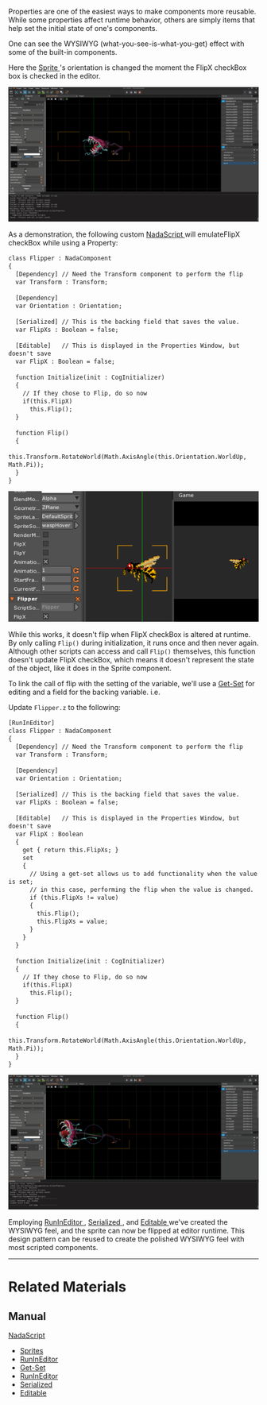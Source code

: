 Properties are one of the easiest ways to make components more reusable. While some properties affect runtime behavior, others are simply items that help set the initial state of one's components.

One can see the WYSIWYG (what-you-see-is-what-you-get) effect with some of the built-in components.

Here the [ Sprite ](https://github.com/ZilchEngine/ZilchDocs/blob/master/zilch_editor_documentation/zeromanual/graphics/sprites.markdown)'s orientation is changed the moment the FlipX checkBox box is checked in the editor. 



![flipped](https://raw.githubusercontent.com/ZilchEngine/ZilchFiles/master/doc_files/47657.gif)


As a demonstration, the following custom [ NadaScript ](https://github.com/ZilchEngine/ZilchDocs/blob/master/zilch_editor_documentation/zeromanual/nada_in_zero.markdown) will emulateFlipX checkBox while using a Property:

```
class Flipper : NadaComponent
{
  [Dependency] // Need the Transform component to perform the flip
  var Transform : Transform;
  
  [Dependency]
  var Orientation : Orientation;
  
  [Serialized] // This is the backing field that saves the value.
  var FlipXs : Boolean = false;
  
  [Editable]   // This is displayed in the Properties Window, but doesn't save
  var FlipX : Boolean = false;
  
  function Initialize(init : CogInitializer)
  {
    // If they chose to Flip, do so now
    if(this.FlipX)
      this.Flip();
  }
  
  function Flip()
  {
    this.Transform.RotateWorld(Math.AxisAngle(this.Orientation.WorldUp, Math.Pi));
  }
}
```




![propertyset](https://raw.githubusercontent.com/ZilchEngine/ZilchFiles/master/doc_files/1265.png)


While this works, it doesn't flip when FlipX checkBox is altered at runtime. By only 
calling `Flip()` during initialization, it runs once and then never again. Although other scripts can access and call `Flip()` themselves, this function doesn't update FlipX checkBox, which means it doesn't represent the state of the object, like it does in the  Sprite component. 

To link the call of flip with the setting of the variable, we'll use a [Get-Set](https://github.com/ZilchEngine/ZilchDocs/blob/master/zilch_editor_documentation/zeromanual/nada_in_zero/properties.markdown) for editing and a field for the backing variable. i.e.

Update `Flipper.z` to the following:
```
[RunInEditor]
class Flipper : NadaComponent
{
  [Dependency] // Need the Transform component to perform the flip
  var Transform : Transform;
  
  [Dependency]
  var Orientation : Orientation;
  
  [Serialized] // This is the backing field that saves the value.
  var FlipXs : Boolean = false;
  
  [Editable]   // This is displayed in the Properties Window, but doesn't save
  var FlipX : Boolean
  {
    get { return this.FlipXs; }
    set
    {
      // Using a get-set allows us to add functionality when the value is set;
      // in this case, performing the flip when the value is changed. 
      if (this.FlipXs != value)
      {
        this.Flip();
        this.FlipXs = value;
      }
    }
  }
  
  function Initialize(init : CogInitializer)
  {
    // If they chose to Flip, do so now
    if(this.FlipX)
      this.Flip();
  }
  
  function Flip()
  {
    this.Transform.RotateWorld(Math.AxisAngle(this.Orientation.WorldUp, Math.Pi));
  }
}
```





![flippereditorruntime](https://raw.githubusercontent.com/ZilchEngine/ZilchFiles/master/doc_files/47671.gif)


Employing [ RunInEditor ](https://github.com/ZilchEngine/ZilchDocs/blob/master/zilch_editor_documentation/zeromanual/nada_in_zero/attributes.markdown), [ Serialized ](https://github.com/ZilchEngine/ZilchDocs/blob/master/zilch_editor_documentation/zeromanual/nada_in_zero/attributes.markdown), and [ Editable ](https://github.com/ZilchEngine/ZilchDocs/blob/master/zilch_editor_documentation/zeromanual/nada_in_zero/attributes.markdown) we've created the WYSIWYG feel, and the sprite can now be flipped at editor runtime. This design pattern can be reused to create the polished WYSIWYG feel with most scripted components.

---
 # Related Materials
 ## Manual
 [ NadaScript ](https://github.com/ZilchEngine/ZilchDocs/blob/master/zilch_editor_documentation/zeromanual/nada_in_zero.markdown)
- [ Sprites ](https://github.com/ZilchEngine/ZilchDocs/blob/master/zilch_editor_documentation/zeromanual/graphics/sprites.markdown)
- [RunInEditor](https://github.com/ZilchEngine/ZilchDocs/blob/master/zilch_editor_documentation/zeromanual/nada_in_zero/attributes.markdown)
- [Get-Set](https://github.com/ZilchEngine/ZilchDocs/blob/master/zilch_editor_documentation/zeromanual/nada_in_zero/properties.markdown)
- [ RunInEditor ](https://github.com/ZilchEngine/ZilchDocs/blob/master/zilch_editor_documentation/zeromanual/nada_in_zero/attributes.markdown)
- [ Serialized ](https://github.com/ZilchEngine/ZilchDocs/blob/master/zilch_editor_documentation/zeromanual/nada_in_zero/attributes.markdown)
- [ Editable ](https://github.com/ZilchEngine/ZilchDocs/blob/master/zilch_editor_documentation/zeromanual/nada_in_zero/attributes.markdown) 

 